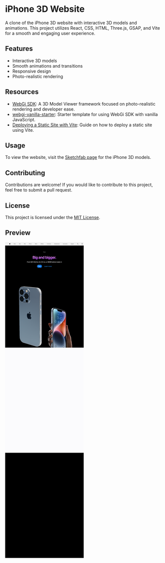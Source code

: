 # iPhone 3D Website

A clone of the iPhone 3D website with interactive 3D models and animations. This project utilizes React, CSS, HTML, Three.js, GSAP, and Vite for a smooth and engaging user experience.

## Features

- Interactive 3D models
- Smooth animations and transitions
- Responsive design
- Photo-realistic rendering

## Resources

- [WebGi SDK](https://webgi.xyz/docs/index.html): A 3D Model Viewer framework focused on photo-realistic rendering and developer ease.
- [webgi-vanilla-starter](https://github.com/pixotronics/webgi-vanilla-starter): Starter template for using WebGi SDK with vanilla JavaScript.
- [Deploying a Static Site with Vite](https://vitejs.dev/guide/static-deploy.html): Guide on how to deploy a static site using Vite.

## Usage

To view the website, visit the [Sketchfab page](https://sketchfab.com) for the iPhone 3D models.

## Contributing

Contributions are welcome! If you would like to contribute to this project, feel free to submit a pull request.

## License

This project is licensed under the [MIT License](LICENSE).

## Preview

![preview](public/preview.png)
